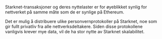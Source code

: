 Starknet-transaksjoner og deres nyttelaster er for øyeblikket synlig for nettverket på samme måte som de er synlige på Ethereum.

Det er mulig å distribuere ulike personvernprotokoller på Starknet, noe som gir fullt privatliv fra alle nettverksdeltakere. Siden disse protokollene vanligvis krever mye data, vil de ha stor nytte av Starknet skalabilitet.